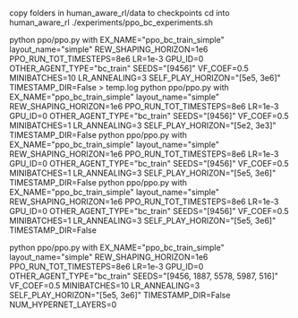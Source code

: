 copy folders in human_aware_rl/data to checkpoints
cd into human_aware_rl
./experiments/ppo_bc_experiments.sh

python ppo/ppo.py with EX_NAME="ppo_bc_train_simple" layout_name="simple" REW_SHAPING_HORIZON=1e6 PPO_RUN_TOT_TIMESTEPS=8e6 LR=1e-3 GPU_ID=0 OTHER_AGENT_TYPE="bc_train" SEEDS="[9456]" VF_COEF=0.5 MINIBATCHES=10 LR_ANNEALING=3 SELF_PLAY_HORIZON="[5e5, 3e6]" TIMESTAMP_DIR=False > temp.log
python ppo/ppo.py with EX_NAME="ppo_bc_train_simple" layout_name="simple" REW_SHAPING_HORIZON=1e6 PPO_RUN_TOT_TIMESTEPS=8e6 LR=1e-3 GPU_ID=0 OTHER_AGENT_TYPE="bc_train" SEEDS="[9456]" VF_COEF=0.5 MINIBATCHES=1 LR_ANNEALING=3 SELF_PLAY_HORIZON="[5e2, 3e3]" TIMESTAMP_DIR=False
python ppo/ppo.py with EX_NAME="ppo_bc_train_simple" layout_name="simple" REW_SHAPING_HORIZON=1e6 PPO_RUN_TOT_TIMESTEPS=8e6 LR=1e-3 GPU_ID=0 OTHER_AGENT_TYPE="bc_train" SEEDS="[9456]" VF_COEF=0.5 MINIBATCHES=1 LR_ANNEALING=3 SELF_PLAY_HORIZON="[5e5, 3e6]" TIMESTAMP_DIR=False
python ppo/ppo.py with EX_NAME="ppo_bc_train_simple" layout_name="simple" REW_SHAPING_HORIZON=1e6 PPO_RUN_TOT_TIMESTEPS=8e6 LR=1e-3 GPU_ID=0 OTHER_AGENT_TYPE="bc_train" SEEDS="[9456]" VF_COEF=0.5 MINIBATCHES=1 LR_ANNEALING=3 SELF_PLAY_HORIZON="[5e5, 3e6]" TIMESTAMP_DIR=False

python ppo/ppo.py with EX_NAME="ppo_bc_train_simple" layout_name="simple" REW_SHAPING_HORIZON=1e6 PPO_RUN_TOT_TIMESTEPS=8e6 LR=1e-3 GPU_ID=0 OTHER_AGENT_TYPE="bc_train" SEEDS="[9456, 1887, 5578, 5987,  516]" VF_COEF=0.5 MINIBATCHES=10 LR_ANNEALING=3 SELF_PLAY_HORIZON="[5e5, 3e6]" TIMESTAMP_DIR=False NUM_HYPERNET_LAYERS=0
